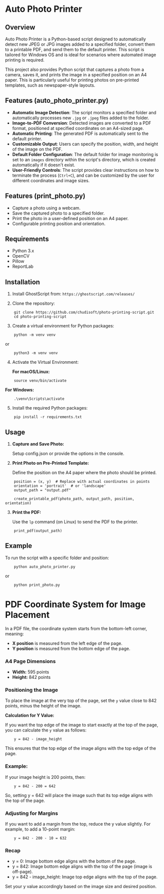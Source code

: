 # Auto Photo Printer

## Overview

Auto Photo Printer is a Python-based script designed to automatically detect new JPEG or JPG images added to a specified folder, convert them to a printable PDF, and send them to the default printer. This script is tailored for Windows OS and is ideal for scenarios where automated image printing is required.

This project also provides Python script that captures a photo from a camera, saves it, and prints the image in a specified position on an A4 paper. This is particularly useful for printing photos on pre-printed templates, such as newspaper-style layouts.

## Features (auto_photo_printer.py)

- **Automatic Image Detection**: The script monitors a specified folder and automatically processes new `.jpg` or `.jpeg` files added to the folder.
- **Image-to-PDF Conversion**: Detected images are converted to a PDF format, positioned at specified coordinates on an A4-sized page.
- **Automatic Printing**: The generated PDF is automatically sent to the default printer.
- **Customizable Output**: Users can specify the position, width, and height of the image on the PDF.
- **Default Folder Configuration**: The default folder for image monitoring is set to an `images` directory within the script's directory, which is created automatically if it doesn't exist.
- **User-Friendly Controls**: The script provides clear instructions on how to terminate the process (`Ctrl+C`), and can be customized by the user for different coordinates and image sizes.

## Features (print_photo.py)

- Capture a photo using a webcam.
- Save the captured photo to a specified folder.
- Print the photo in a user-defined position on an A4 paper.
- Configurable printing position and orientation.

## Requirements

- Python 3.x
- OpenCV
- Pillow
- ReportLab

## Installation

1. Install GhostScript from:
```https://ghostscript.com/releases/```

2. Clone the repository:

```
    git clone https://github.com/chudisoft/photo-printing-script.git
    cd photo-printing-script
```

3. Create a virtual environment for Python packages:

```
    python -m venv venv
```
 or
```
    python3 -m venv venv
```

4. Activate the Virtual Environment:

    **For macOS/Linux:**
```
    source venv/bin/activate
```

**For Windows:**
```
    .\venv\Scripts\activate
```

5. Install the required Python packages:

```
    pip install -r requirements.txt
```

## Usage

1. **Capture and Save Photo:**

    Setup config.json or provide the options in the console.


2. **Print Photo on Pre-Printed Template:**

    Define the position on the A4 paper where the photo should be printed.

```
    position = (x, y)  # Replace with actual coordinates in points
    orientation = 'portrait'  # or 'landscape'
    output_path = "output.pdf"

    create_printable_pdf(photo_path, output_path, position, orientation)
```

3. **Print the PDF:**

    Use the `lp` command (on Linux) to send the PDF to the printer.

```
    print_pdf(output_path)
```

## Example

To run the script with a specific folder and position:

```
    python auto_photo_printer.py
```

or

```
    python print_photo.py
```

# PDF Coordinate System for Image Placement

In a PDF file, the coordinate system starts from the bottom-left corner, meaning:

- **X position** is measured from the left edge of the page.
- **Y position** is measured from the bottom edge of the page.

### A4 Page Dimensions

- **Width:** 595 points
- **Height:** 842 points

### Positioning the Image

To place the image at the very top of the page, set the `y` value close to 842 points, minus the height of the image. 

**Calculation for Y Value:**

If you want the top edge of the image to start exactly at the top of the page, you can calculate the `y` value as follows:

```
    y = 842 - image_height
```

This ensures that the top edge of the image aligns with the top edge of the page.

### Example:

If your image height is 200 points, then:

```
    y = 842 - 200 = 642
```

So, setting y = 642 will place the image such that its top edge aligns with the top of the page.

### Adjusting for Margins

If you want to add a margin from the top, reduce the y value slightly. For example, to add a 10-point margin:

```
    y = 842 - 200 - 10 = 632
```

### Recap

- y = 0: Image bottom edge aligns with the bottom of the page.
- y = 842: Image bottom edge aligns with the top of the page (image is off-page).
- y = 842 - image_height: Image top edge aligns with the top of the page.

Set your y value accordingly based on the image size and desired position.
